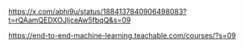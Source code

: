 https://x.com/abhi9u/status/1884137840906498083?t=rQAamQEDXOJljceAw5fbqQ&s=09

https://end-to-end-machine-learning.teachable.com/courses/?s=09